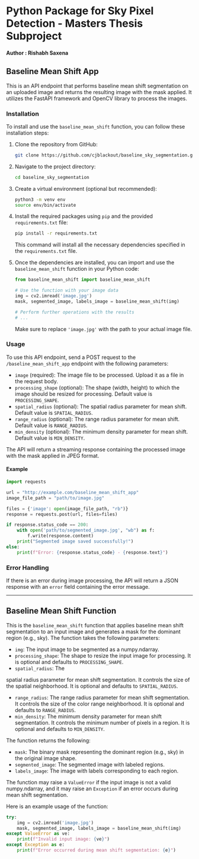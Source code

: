 # Python Package for Sky Pixel Detection - Masters Thesis Subproject

#### Author : Rishabh Saxena

## Baseline Mean Shift App

This is an API endpoint that performs baseline mean shift segmentation on an uploaded image and returns the resulting image with the mask applied. It utilizes the FastAPI framework and OpenCV library to process the images.

### Installation

To install and use the `baseline_mean_shift` function, you can follow these installation steps:

1. Clone the repository from GitHub:

   ```bash
   git clone https://github.com/cjblackout/baseline_sky_segmentation.git
   ```

2. Navigate to the project directory:

   ```bash
   cd baseline_sky_segmentation
   ```

3. Create a virtual environment (optional but recommended):

   ```bash
   python3 -m venv env
   source env/bin/activate
   ```

4. Install the required packages using `pip` and the provided `requirements.txt` file:

   ```bash
   pip install -r requirements.txt
   ```

   This command will install all the necessary dependencies specified in the `requirements.txt` file.

5. Once the dependencies are installed, you can import and use the `baseline_mean_shift` function in your Python code:

   ```python
   from baseline_mean_shift import baseline_mean_shift

   # Use the function with your image data
   img = cv2.imread('image.jpg')
   mask, segmented_image, labels_image = baseline_mean_shift(img)

   # Perform further operations with the results
   # ...
   ```

   Make sure to replace `'image.jpg'` with the path to your actual image file.

### Usage

To use this API endpoint, send a POST request to the `/baseline_mean_shift_app` endpoint with the following parameters:

- `image` (required): The image file to be processed. Upload it as a file in the request body.
- `processing_shape` (optional): The shape (width, height) to which the image should be resized for processing. Default value is `PROCESSING_SHAPE`.
- `spatial_radius` (optional): The spatial radius parameter for mean shift. Default value is `SPATIAL_RADIUS`.
- `range_radius` (optional): The range radius parameter for mean shift. Default value is `RANGE_RADIUS`.
- `min_density` (optional): The minimum density parameter for mean shift. Default value is `MIN_DENSITY`.

The API will return a streaming response containing the processed image with the mask applied in JPEG format.

#### Example

```python
import requests

url = "http://example.com/baseline_mean_shift_app"
image_file_path = "path/to/image.jpg"

files = {'image': open(image_file_path, "rb")}
response = requests.post(url, files=files)

if response.status_code == 200:
    with open('path/to/segmented_image.jpg', "wb") as f:
        f.write(response.content)
    print("Segmented image saved successfully!")
else:
    print(f"Error: {response.status_code} - {response.text}")
```

### Error Handling

If there is an error during image processing, the API will return a JSON response with an `error` field containing the error message.

---

## Baseline Mean Shift Function

This is the `baseline_mean_shift` function that applies baseline mean shift segmentation to an input image and generates a mask for the dominant region (e.g., sky). The function takes the following parameters:

- `img`: The input image to be segmented as a numpy.ndarray.
- `processing_shape`: The shape to resize the input image for processing. It is optional and defaults to `PROCESSING_SHAPE`.
- `spatial_radius`: The

 spatial radius parameter for mean shift segmentation. It controls the size of the spatial neighborhood. It is optional and defaults to `SPATIAL_RADIUS`.
- `range_radius`: The range radius parameter for mean shift segmentation. It controls the size of the color range neighborhood. It is optional and defaults to `RANGE_RADIUS`.
- `min_density`: The minimum density parameter for mean shift segmentation. It controls the minimum number of pixels in a region. It is optional and defaults to `MIN_DENSITY`.

The function returns the following:

- `mask`: The binary mask representing the dominant region (e.g., sky) in the original image shape.
- `segmented_image`: The segmented image with labeled regions.
- `labels_image`: The image with labels corresponding to each region.

The function may raise a `ValueError` if the input image is not a valid numpy.ndarray, and it may raise an `Exception` if an error occurs during mean shift segmentation.

Here is an example usage of the function:

```python
try:
    img = cv2.imread('image.jpg')
    mask, segmented_image, labels_image = baseline_mean_shift(img)
except ValueError as ve:
    print(f"Invalid input image: {ve}")
except Exception as e:
    print(f"Error occurred during mean shift segmentation: {e}")
```